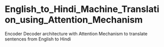 # English_to_Hindi_Machine_Translation_using_Attention_Mechanism
Encoder Decoder architecture with Attention Mechanism to translate sentences from English to Hindi

